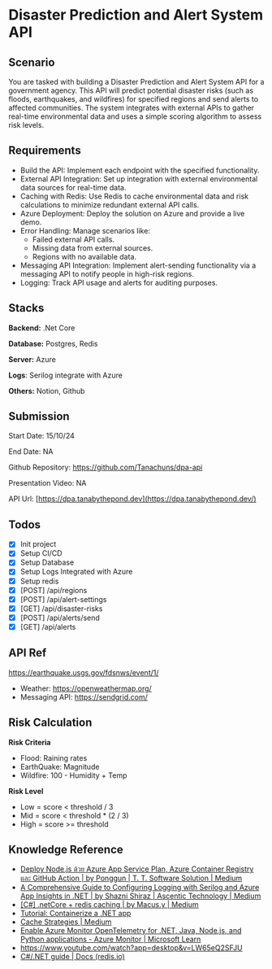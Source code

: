 # Disaster Prediction and Alert System API

## Scenario

You are tasked with building a Disaster Prediction and Alert System API for a government agency. This API will predict potential disaster risks (such as floods, earthquakes, and wildfires) for specified regions and send alerts to affected communities. The system integrates with external APIs to gather real-time environmental data and uses a simple scoring algorithm to assess risk levels.

## Requirements

- Build the API: Implement each endpoint with the specified functionality.
- External API Integration: Set up integration with external environmental data sources for real-time data.
- Caching with Redis: Use Redis to cache environmental data and risk calculations to minimize redundant external API calls.
- Azure Deployment: Deploy the solution on Azure and provide a live demo.
- Error Handling: Manage scenarios like:
  - Failed external API calls.
  - Missing data from external sources.
  - Regions with no available data.
- Messaging API Integration: Implement alert-sending functionality via a messaging API to notify people in high-risk regions.
- Logging: Track API usage and alerts for auditing purposes.

## Stacks

**Backend:** .Net Core

**Database:** Postgres, Redis

**Server:** Azure

**Logs**: Serilog integrate with Azure

**Others:** Notion, Github

## Submission

Start Date: 15/10/24

End Date: NA

Github Repository: https://github.com/Tanachuns/dpa-api

Presentation Video: NA

API Url: [https://dpa.tanabythepond.dev](https://dpa.tanabythepond.dev/)

## Todos

- [x] Init project
- [x] Setup CI/CD
- [x] Setup Database
- [x] Setup Logs Integrated with Azure
- [x] Setup redis
- [x] [POST] /api/regions
- [x] [POST] /api/alert-settings
- [x] [GET] /api/disaster-risks
- [x] [POST] /api/alerts/send
- [x] [GET] /api/alerts

## API Ref

https://earthquake.usgs.gov/fdsnws/event/1/

- Weather: https://openweathermap.org/
- Messaging API: https://sendgrid.com/

## Risk Calculation

**Risk Criteria**

- Flood: Raining rates
- EarthQuake: Magnitude
- Wildfire: 100 - Humidity + Temp

**Risk Level**

- Low = score < threshold / 3
- Mid = score < threshold \* (2 / 3)
- High = score >= threshold

## Knowledge Reference

- [Deploy Node.js ด้วย Azure App Service Plan, Azure Container Registry และ GitHub Action | by Ponggun | T. T. Software Solution | Medium](https://medium.com/t-t-software-solution/deploy-node-js-%E0%B8%94%E0%B9%89%E0%B8%A7%E0%B8%A2-azure-app-service-plan-azure-container-registry-%E0%B9%81%E0%B8%A5%E0%B8%B0-github-action-460998dd805f)
- [A Comprehensive Guide to Configuring Logging with Serilog and Azure App Insights in .NET | by Shazni Shiraz | Ascentic Technology | Medium](https://medium.com/ascentic-technology/a-comprehensive-guide-to-configuring-logging-with-serilog-and-azure-app-insights-in-net-f6e4bda69e76)
- [[C#] .netCore + redis caching | by Macus.y | Medium](https://rugby4.medium.com/c-netcore-redis-caching-e3c1c5c95957)
- [Tutorial: Containerize a .NET app](https://learn.microsoft.com/en-us/dotnet/core/docker/build-container?tabs=linux&pivots=dotnet-8-0)
- [Cache Strategies | Medium](https://medium.com/@mmoshikoo/cache-strategies-996e91c80303)
- [Enable Azure Monitor OpenTelemetry for .NET, Java, Node.js, and Python applications - Azure Monitor | Microsoft Learn](https://learn.microsoft.com/en-us/azure/azure-monitor/app/opentelemetry-enable?tabs=aspnetcore#enable-azure-monitor-opentelemetry-for-net-nodejs-python-and-java-applications)
- https://www.youtube.com/watch?app=desktop&v=LW65eQ2SFJU
- [C#/.NET guide | Docs (redis.io)](https://redis.io/docs/latest/develop/connect/clients/dotnet/)
